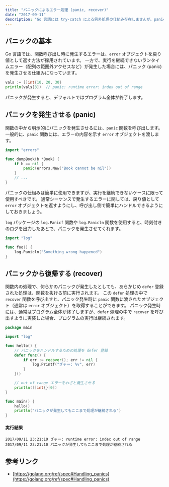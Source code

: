 ```yaml
---
title: "パニックによるエラー処理 (panic, recover)"
date: "2017-09-11"
description: "Go 言語には try-catch による例外処理の仕組み存在しませんが、panic という仕組みが用意されています。"
---
```


パニックの基本
----

Go 言語では、関数呼び出し時に発生するエラーは、`error` オブジェクトを戻り値として返す方法が採用されています。
一方で、実行を継続できないランタイムエラー（配列の範囲外アクセスなど）が発生した場合には、パニック (panic) を発生させる仕組みになっています。

~~~ go
vals := []int{10, 20, 30}
println(vals[3])  // panic: runtime error: index out of range
~~~

パニックが発生すると、デフォルトではプログラム全体が終了します。


パニックを発生させる (panic)
----

関数の中から明示的にパニックを発生させるには、`panic` 関数を呼び出します。
一般的に、`panic` 関数には、エラーの内容を示す `error` オブジェクトを渡します。

~~~ go
import "errors"

func dumpBook(b *Book) {
	if b == nil {
		panic(errors.New("Book cannot be nil"))
	}
	// ...
}
~~~

パニックの仕組みは簡単に使用できますが、実行を継続できないケースに限って使用すべきです。
通常シーケンスで発生するエラーに関しては、戻り値として `error` オブジェクトを返すようにし、呼び出し側で簡単にハンドルできるようにしておきましょう。

`log` パッケージの `log.Panicf` 関数や `log.Panicln` 関数を使用すると、時刻付きのログを出力したあとで、パニックを発生させてくれます。

~~~ go
import "log"

func foo() {
	log.Panicln("Something wrong happened")
}
~~~

パニックから復帰する (recover)
----

関数内の処理で、何らかのパニックが発生したとしても、あらかじめ `defer` 登録された処理は、関数を抜ける前に実行されます。
この `defer` 処理の中で `recover` 関数を呼び出すと、パニック発生時に `panic` 関数に渡されたオブジェクト（通常は `error` オブジェクト）を取得することができます。
パニック発生時には、通常はプログラム全体が終了しますが、`defer` 処理の中で `recover` を呼び出すように実装した場合、プログラムの実行は継続されます。

~~~ go
package main

import "log"

func hello() {
	// パニックをハンドルするための処理を defer 登録
	defer func() {
		if err := recover(); err != nil {
			log.Printf("ぎゃー: %v", err)
		}
	}()

	// out of range エラーをわざと発生させる
	println([]int{}[0])
}

func main() {
	hello()
	println("パニックが発生してもここまで処理が継続される")
}
~~~

#### 実行結果

~~~
2017/09/11 23:21:10 ぎゃー: runtime error: index out of range
2017/09/11 23:21:10 パニックが発生してもここまで処理が継続される
~~~


参考リンク
----
- [https://golang.org/ref/spec#Handling_panics](https://golang.org/ref/spec#Handling_panics)

